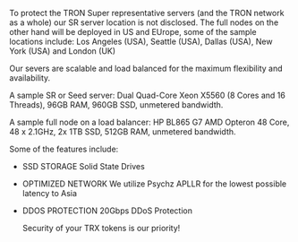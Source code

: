 To protect the TRON Super representative servers (and the TRON network as a whole) our SR server location is not disclosed. The full nodes on the other hand will be deployed in US and EUrope, some of the sample locations include:
Los Angeles (USA), Seattle (USA), Dallas (USA), New York (USA) and London (UK)


Our severs are scalable and load balanced for the maximum flexibility and availability.

A sample SR or Seed server: Dual Quad-Core Xeon X5560 (8 Cores and 16 Threads), 96GB RAM, 960GB SSD, unmetered bandwidth.

A sample full node on a load balancer:
HP BL865 G7 AMD Opteron 48 Core, 48 x 2.1GHz,  2x 1TB SSD, 512GB RAM, unmetered bandwidth.

Some of the features include:
 - SSD STORAGE
    Solid State Drives
 - OPTIMIZED NETWORK
    We utilize Psychz APLLR for the lowest possible latency to Asia
- DDOS PROTECTION
    20Gbps DDoS Protection
    
    Security of your TRX tokens is our priority!
